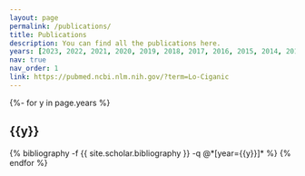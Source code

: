 ```yaml
---
layout: page
permalink: /publications/
title: Publications
description: You can find all the publications here.
years: [2023, 2022, 2021, 2020, 2019, 2018, 2017, 2016, 2015, 2014, 2013, 2012, 2011, 2004]
nav: true
nav_order: 1
link: https://pubmed.ncbi.nlm.nih.gov/?term=Lo-Ciganic
---
```

<!-- _pages/publications.md -->
<div class="publications">

{%- for y in page.years %}
  <h2 class="year">{{y}}</h2>
  {% bibliography -f {{ site.scholar.bibliography }} -q @*[year={{y}}]* %}
{% endfor %}

</div>
